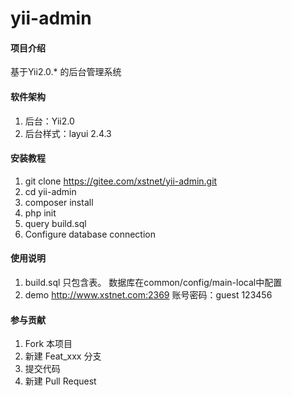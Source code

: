 # yii-admin

#### 项目介绍
基于Yii2.0.* 的后台管理系统

#### 软件架构
1. 后台：Yii2.0
2. 后台样式：layui 2.4.3


#### 安装教程

1. git clone https://gitee.com/xstnet/yii-admin.git
2. cd yii-admin
3. composer install
4. php init
5. query build.sql
6. Configure database connection

#### 使用说明

1. build.sql 只包含表。 数据库在common/config/main-local中配置
2. demo http://www.xstnet.com:2369  账号密码：guest 123456

#### 参与贡献

1. Fork 本项目
2. 新建 Feat_xxx 分支
3. 提交代码
4. 新建 Pull Request